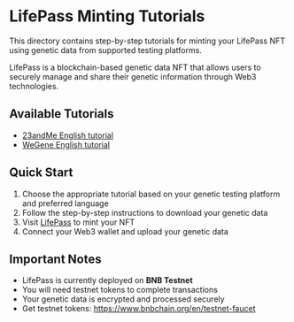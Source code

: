# LifePass Minting Tutorials

This directory contains step-by-step tutorials for minting your LifePass NFT using genetic data from supported testing platforms.

LifePass is a blockchain-based genetic data NFT that allows users to securely manage and share their genetic information through Web3 technologies.

## Available Tutorials

* [23andMe English tutorial](tutorial-for-23andme-english.md)
* [WeGene English tutorial](tutorial-for-wegene-english.md)

## Quick Start

1. Choose the appropriate tutorial based on your genetic testing platform and preferred language
2. Follow the step-by-step instructions to download your genetic data
3. Visit [LifePass](https://pass.dlife.xyz/) to mint your NFT
4. Connect your Web3 wallet and upload your genetic data

## Important Notes

* LifePass is currently deployed on **BNB Testnet**
* You will need testnet tokens to complete transactions
* Your genetic data is encrypted and processed securely
* Get testnet tokens: https://www.bnbchain.org/en/testnet-faucet
